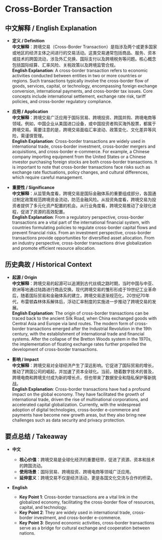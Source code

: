# Cross-Border Transaction

## 中文解释 / English Explanation

* **定义 / Definition**  
  **中文解释**：跨境交易（Cross-Border Transaction）是指涉及两个或更多国家或地区的经济主体之间进行的交易活动。这类交易通常包括商品、服务、资本或技术的跨国流动，涉及外汇兑换、国际支付以及跨境税务等问题。核心概念包括国际结算、汇率风险、关税政策以及跨境监管合规。  
  **English Explanation**: A cross-border transaction refers to economic activities conducted between entities in two or more countries or regions. Such transactions typically involve the cross-border flow of goods, services, capital, or technology, encompassing foreign exchange conversion, international payments, and cross-border tax issues. Core concepts include international settlement, exchange rate risk, tariff policies, and cross-border regulatory compliance.

* **应用 / Application**  
  **中文解释**：跨境交易广泛应用于国际贸易、跨境投资、跨国并购、跨境电商等领域。例如，中国企业从美国进口设备，或中国投资者购买海外股票，都属于跨境交易。需要注意的是，跨境交易面临汇率波动、政策变化、文化差异等风险，需谨慎管理。  
  **English Explanation**: Cross-border transactions are widely used in international trade, cross-border investment, cross-border mergers and acquisitions, and cross-border e-commerce. For example, a Chinese company importing equipment from the United States or a Chinese investor purchasing foreign stocks are both cross-border transactions. It is important to note that cross-border transactions face risks such as exchange rate fluctuations, policy changes, and cultural differences, which require careful management.

* **重要性 / Significance**  
  **中文解释**：从监管角度看，跨境交易是国际金融体系的重要组成部分，各国通过制定政策规范跨境资金流动，防范金融风险。从投资角度看，跨境交易为投资者提供了多元化资产配置的机会。从行业角度看，跨境交易推动了全球化进程，促进了资源的高效配置。  
  **English Explanation**: From a regulatory perspective, cross-border transactions are a vital part of the international financial system, with countries formulating policies to regulate cross-border capital flows and prevent financial risks. From an investment perspective, cross-border transactions provide opportunities for diversified asset allocation. From an industry perspective, cross-border transactions drive globalization and promote efficient resource allocation.

## 历史典故 / Historical Context

* **起源 / Origin**  
  **中文解释**：跨境交易的起源可以追溯到古代丝绸之路时期，当时中国与中亚、欧洲等地通过陆路进行商品交换。现代跨境交易的雏形形成于19世纪工业革命后，随着国际贸易和金融体系的建立，跨境交易逐渐规范化。20世纪70年代，布雷顿森林体系解体后，浮动汇率制度的实施进一步推动了跨境交易的发展。  
  **English Explanation**: The origin of cross-border transactions can be traced back to the ancient Silk Road, when China exchanged goods with Central Asia and Europe via land routes. The modern form of cross-border transactions emerged after the Industrial Revolution in the 19th century, with the establishment of international trade and financial systems. After the collapse of the Bretton Woods system in the 1970s, the implementation of floating exchange rates further propelled the development of cross-border transactions.

* **影响 / Impact**  
  **中文解释**：跨境交易对全球经济产生了深远影响。它促进了国际贸易的增长，推动了跨国公司的崛起，并加速了资本全球化。当前，随着数字技术的普及，跨境电商和跨境支付成为新的增长点，但也带来了数据安全和隐私保护等新挑战。  
  **English Explanation**: Cross-border transactions have had a profound impact on the global economy. They have facilitated the growth of international trade, driven the rise of multinational corporations, and accelerated capital globalization. Currently, with the widespread adoption of digital technologies, cross-border e-commerce and payments have become new growth areas, but they also bring new challenges such as data security and privacy protection.

## 要点总结 / Takeaway

* **中文**  
  - **核心价值**：跨境交易是全球化经济的重要纽带，促进了资源、资本和技术的跨国流动。  
  - **使用场景**：国际贸易、跨境投资、跨境电商等领域广泛应用。  
  - **延伸意义**：跨境交易不仅是经济活动，更是各国文化交流与合作的桥梁。

* **English**  
  - **Key Point 1**: Cross-border transactions are a vital link in the globalized economy, facilitating the cross-border flow of resources, capital, and technology.  
  - **Key Point 2**: They are widely used in international trade, cross-border investment, and cross-border e-commerce.  
  - **Key Point 3**: Beyond economic activities, cross-border transactions serve as a bridge for cultural exchange and cooperation between nations.